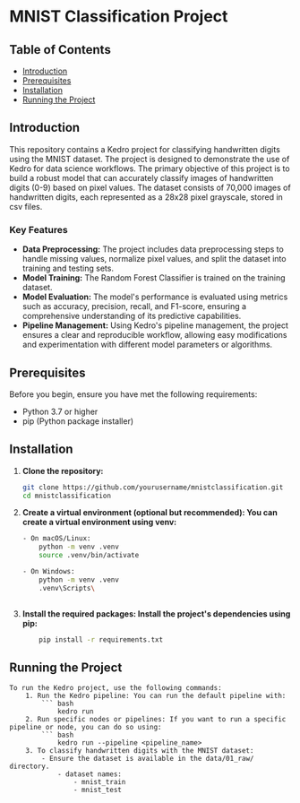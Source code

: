 
# MNIST Classification Project

## Table of Contents
- [Introduction](#intro)
- [Prerequisites](#prerequisites)
- [Installation](#installation)
- [Running the Project](#running-the-project)


## Introduction

This repository contains a Kedro project for classifying handwritten digits using the MNIST dataset. The project is designed to demonstrate the use of Kedro for data science workflows. The primary objective of this project is to build a robust model that can accurately classify images of handwritten digits (0-9) based on pixel values. The dataset consists of 70,000 images of handwritten digits, each represented as a 28x28 pixel grayscale, stored in csv files.

### Key Features

- **Data Preprocessing:** The project includes data preprocessing steps to handle missing values, normalize pixel values, and split the dataset into training and testing sets.
- **Model Training:** The Random Forest Classifier is trained on the training dataset.
- **Model Evaluation:** The model's performance is evaluated using metrics such as accuracy, precision, recall, and F1-score, ensuring a comprehensive understanding of its predictive capabilities.
- **Pipeline Management:** Using Kedro's pipeline management, the project ensures a clear and reproducible workflow, allowing easy modifications and experimentation with different model parameters or algorithms.



## Prerequisites

Before you begin, ensure you have met the following requirements:

- Python 3.7 or higher
- pip (Python package installer)

## Installation

1. **Clone the repository:**

   ```bash
   git clone https://github.com/yourusername/mnistclassification.git
   cd mnistclassification

2. **Create a virtual environment (optional but recommended): You can create a virtual environment using venv:**

    ```bash
    - On macOS/Linux:
        python -m venv .venv
        source .venv/bin/activate

    - On Windows:
        python -m venv .venv
        .venv\Scripts\
        
3. **Install the required packages: Install the project's dependencies using pip:**

    ```bash
        pip install -r requirements.txt

## Running the Project

    To run the Kedro project, use the following commands:
        1. Run the Kedro pipeline: You can run the default pipeline with:
            ``` bash
                kedro run
        2. Run specific nodes or pipelines: If you want to run a specific pipeline or node, you can do so using:
            ``` bash
                kedro run --pipeline <pipeline_name>
        3. To classify handwritten digits with the MNIST dataset:
            - Ensure the dataset is available in the data/01_raw/ directory.
                - dataset names: 
                    - mnist_train
                    - mnist_test

